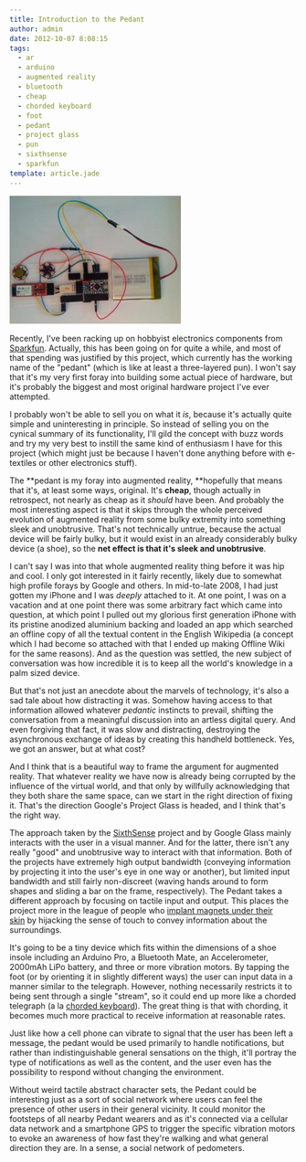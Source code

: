 ```yaml
---
title: Introduction to the Pedant
author: admin
date: 2012-10-07 8:08:15
tags: 
  - ar
  - arduino
  - augmented reality
  - bluetooth
  - cheap
  - chorded keyboard
  - foot
  - pedant
  - project glass
  - pun
  - sixthsense
  - sparkfun
template: article.jade
---
```


[![](IMG_20120924_231208-300x224.jpg "IMG_20120924_231208")](IMG_20120924_231208.jpg)

Recently, I've been racking up on hobbyist electronics components from [Sparkfun](http://sparkfun.com). Actually, this has been going on for quite a while, and most of that spending was justified by this project, which currently has the working name of the "pedant" (which is like at least a three-layered pun). I won't say that it's my very first foray into building some actual piece of hardware, but it's probably the biggest and most original hardware project I've ever attempted.

I probably won't be able to sell you on what it _is_, because it's actually quite simple and uninteresting in principle. So instead of selling you on the cynical summary of its functionality, I'll gild the concept with buzz words and try my very best to instill the same kind of enthusiasm I have for this project (which might just be because I haven't done anything before with e-textiles or other electronics stuff).

The **pedant is my foray into augmented reality, **hopefully that means that it's, at least some ways, original. It's **cheap**, though actually in retrospect, not nearly as cheap as it _should_ have been. And probably the most interesting aspect is that it skips through the whole perceived evolution of augmented reality from some bulky extremity into something sleek and unobtrusive. That's not technically untrue, because the actual device will be fairly bulky, but it would exist in an already considerably bulky device (a shoe), so the **net effect is that it's sleek and unobtrusive**.

I can't say I was into that whole augmented reality thing before it was hip and cool. I only got interested in it fairly recently, likely due to somewhat high profile forays by Google and others. In mid-to-late 2008, I had just gotten my iPhone and I was _deeply_ attached to it. At one point, I was on a vacation and at one point there was some arbitrary fact which came into question, at which point I pulled out my glorious first generation iPhone with its pristine anodized aluminium backing and loaded an app which searched an offline copy of all the textual content in the English Wikipedia (a concept which I had become so attached with that I ended up making Offline Wiki for the same reasons). And as the question was settled, the new subject of conversation was how incredible it is to keep all the world's knowledge in a palm sized device.

But that's not just an anecdote about the marvels of technology, it's also a sad tale about how distracting it was. Somehow having access to that information allowed whatever _pedantic_ instincts to prevail, shifting the conversation from a meaningful discussion into an artless digital query. And even forgiving that fact, it was slow and distracting, destroying the asynchronous exchange of ideas by creating this handheld bottleneck. Yes, we got an answer, but at what cost?

And I think that is a beautiful way to frame the argument for augmented reality. That whatever reality we have now is already being corrupted by the influence of the virtual world, and that only by willfully acknowledging that they both share the same space, can we start in the right direction of fixing it. That's the direction Google's Project Glass is headed, and I think that's the right way.

The approach taken by the [SixthSense](http://www.pranavmistry.com/projects/sixthsense/) project and by Google Glass mainly interacts with the user in a visual manner. And for the latter, there isn't any really "good" and unobtrusive way to interact with that information. Both of the projects have extremely high output bandwidth (conveying information by projecting it into the user's eye in one way or another), but limited input bandwidth and still fairly non-discreet (waving hands around to form shapes and sliding a bar on the frame, respectively). The Pedant takes a different approach by focusing on tactile input and output. This places the project more in the league of people who [implant magnets under their skin](http://hackaday.com/2012/05/13/hacking-magnets-into-your-skin/) by hijacking the sense of touch to convey information about the surroundings.

It's going to be a tiny device which fits within the dimensions of a shoe insole including an Arduino Pro, a Bluetooth Mate, an Accelerometer, 2000mAh LiPo battery, and three or more vibration motors. By tapping the foot (or by orienting it in slightly different ways) the user can input data in a manner similar to the telegraph. However, nothing necessarily restricts it to being sent through a single "stream", so it could end up more like a chorded telegraph (a la [chorded keyboard](http://en.wikipedia.org/wiki/Chorded_keyboard)). The great thing is that with chording, it becomes much more practical to receive information at reasonable rates.

Just like how a cell phone can vibrate to signal that the user has been left a message, the pedant would be used primarily to handle notifications, but rather than indistinguishable general sensations on the thigh, it'll portray the type of notifications as well as the content, and the user even has the possibility to respond without changing the environment.

Without weird tactile abstract character sets, the Pedant could be interesting just as a sort of social network where users can feel the presence of other users in their general vicinity. It could monitor the footsteps of all nearby Pedant wearers and as it's connected via a cellular data network and a smartphone GPS to trigger the specific vibration motors to evoke an awareness of how fast they're walking and what general direction they are. In a sense, a social network of pedometers.
